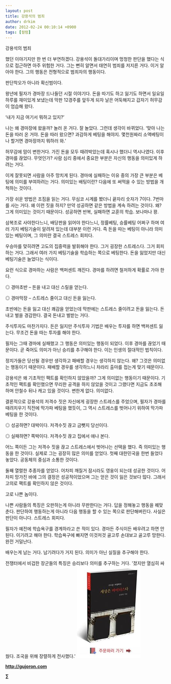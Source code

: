 ```yaml
---
layout: post
title: 강용석의 범죄
author: drkim
date: 2012-02-24 00:10:14 +0900
tags: [컬럼]
---
```

강용석의 범죄 

했던 이야기지만 한 번 더 부연하겠다. 강용석이 돌대가리이며 멍청한 판단을 했다는 식으로 접근하면 아주 위험한 거다. 그는 뻔히 알면서 태연히 범죄를 저지른 거다. 이거 알아야 한다. 그의 행동은 전형적으로 범죄자의 행동이다. 

판단착오가 아니라 확신범이다. 

왕년에 필자가 경마장 드나들던 시절 이야기다. 돈을 따기도 하고 잃기도 하면서 일요일 하루를 재미있게 보냈는데 막판 12경주를 앞두게 되자 날은 어둑해지고 갑자기 허무감이 엄습해 왔다. 

‘내가 지금 여기서 뭐하고 있지?’ 

나는 왜 경마장에 왔을까? 놀러 온 거다. 잘 놀았다. 그런데 생각이 바뀌었다. ‘맞아 나는 돈을 따러 온 거야. 돈을 따러 왔으면? 과감하게 베팅을 해야지. 몇천원짜리 소액베팅이나 할거면 경마장까지 뭐하러 와.’ 

허무감에 맘이 변한거다. 가진 돈을 모두 때려박았는데 혹시나 했더니 역시나였다. 이후 경마를 끊었다. 무엇인가? 사람 심리 중에서 중요한 부분은 자신의 행동을 의미있게 하려는 거다. 

이게 잘못되면 사람을 아주 망치게 된다. 경마에 실패하는 이유 중의 가장 큰 부분은 베팅에 의미를 부여하려는 거다. 의미있는 배팅이란? 다음에 또 써먹을 수 있는 방법을 개척하는 것이다. 

가장 쉬운 방법은 조짐을 읽는 거다. 무심코 시계를 봤더니 끝자리 숫자가 7이다. 7번마를 사는 거다. 왜 이런 짓을 하지? 만약 성공하면 같은 방법을 계속 하려는 것이다. 왜? 그게 의미있는 것이기 때문이다. 성공하면 반복, 실패하면 교훈의 학습. 보나마나 꽝. 

삼복조로 사야한다느니, 배당판을 읽어야 한다느니, 정률베팅, 승률베팅 어쩌구 하며 여러 가지 베팅기술이 알려져 있는데 대부분 이런 거다. 즉 돈을 따는 베팅이 아니라 의미있는 베팅이며, 그 의미란 결국 스트레스 회피다. 

우승마를 맞히려면 고도의 집중력을 발휘해야 한다. 그거 굉장한 스트레스다. 그거 회피하는 거다. 그래서 여러 가지 베팅기술을 학습하는 쪽으로 베팅한다. 돈을 잃었지만 대신 베팅기술은 늘었다는 식이다. 

요런 식으로 경마하는 사람은 백퍼센트 깨진다. 경마를 하려면 철저하게 확률로 가야 한다. 

◎ 경마초반 – 돈을 내고 대신 스릴을 얻는다. 

  
◎ 경마막장 – 스트레스 줄이고 대신 돈을 잃는다. 

초반에는 돈을 잃고 대신 쾌감을 얻었는데 막판에는 스트레스 줄이려고 돈을 잃는다. 돈 내고 벌을 경감한다. 결국 돈내고 벌받는 거다. 

주식투자도 마찬가지다. 돈은 잃지만 주식투자 기법은 배우는 투자를 하면 백퍼센트 잃는다. 무조건 돈을 따는 투자를 해야 한다. 

필자는 그때 경마에 실패했고 그 행동은 의미있는 행동이 되었다. 이후 경마를 끊었기 때문이다. 곧 죽어도 의미가 아닌 승리를 추구해야 한다. 이는 인생의 절대적인 법칙이다. 

정치가들은 당선될 경우만 생각하고 패배할 경우는 생각하지 않는다. 왜? 그것은 의미없는 행동이기 때문이다. 패배할 경우를 생각하느니 차라리 출마를 접는게 맞기 때문이다. 

강용석은 왜 기초적인 팩트를 확인하지 않았을까? 그게 의미없는 행동이기 때문이다. 기초적인 팩트를 확인했으면 무리한 공격을 하지 않았을 것이고 그랬다면 지금도 초조해 하며 안철수 뒤나 캐고 있을 것이다. 변한게 없다. 의미없다. 

결론적으로 강용석의 저격수 짓은 자신에게 굉장한 스트레스를 주었으며, 필자가 경마를 때려치우기 직전에 막가파 베팅을 했듯이, 그 역시 스트레스를 벗어나기 위하여 막가파 베팅을 한 것이다. 

◎ 성공하면? 대박이다. 저격수짓 끊고 금뺏지 당선이다. 

  
◎ 실패하면? 쪽박이다. 저격수짓 끊고 집에서 애나 본다. 

어느 쪽이든 그는 저격수 짓을 끊고 스트레스에서 벗어나는 선택을 했다. 즉 의미있는 행동을 한 것이다. 실제로 그는 굉장히 많은 의미를 얻었다. 첫째 대한민국을 한번 들었다 놓았다. 공동체의 중심과 소통한 것이다. 

둘째 열렬한 추종자를 얻었다. 어차피 깨질거 잠시라도 영웅이 되는데 성공한 것이다. 어차피 망가진 바에 그의 결정은 성공적이었으며 그는 얻은 것이 잃은 것보다 많다. 그래서 고의로 팩트를 확인하지 않은 것이다. 

고로 나쁜 놈이다. 

나쁜 사람들의 특징은 오판하는게 아니라 무판한다는 거다. 답을 정해놓고 행동을 꿰맞춘다. 판단하여 행동하는게 아니라 다음 행동을 할 수 있는 쪽으로 판단해버린다. 사실은 판단이 아니다. 스트레스 회피다. 

필자가 예전에 학습욕구를 경계하라고 쓴 적이 있다. 경마든 주식이든 배우려고 하면 안 된다. 이기려고 해야 한다. 학습욕구에 빠지면 이것저것 골고루 손대보고 골고루 망한다. 완전 거덜난다. 



배우는게 남는 거다. 남기려다가 거지 된다. 의미가 아닌 실질을 추구해야 한다.



전쟁터에서 비겁한 장군들의 특징은 승리보다 의미를 추구하는 거다. '졌지만 열심히 싸웠다. 조국을 위해 장렬하게 전사했다.' ![](/files/attach/images/198/668/222/0.JPG)


  






**http://gujoron.com**  


**∑**